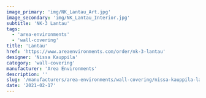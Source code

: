 ```yaml
---
image_primary: 'img/NK_Lantau_Art.jpg'
image_secondary: 'img/NK_Lantau_Interior.jpg'
subtitle: 'NK-3 Lantau'
tags:
  - 'area-environments'
  - 'wall-covering'
title: 'Lantau'
href: 'https://www.areaenvironments.com/order/nk-3-lantau'
designer: 'Nissa Kauppila'
category: 'wall-covering'
manufacturer: 'Area Environments'
description: ''
slug: '/manufacturers/area-environments/wall-covering/nissa-kauppila-lantau'
date: '2021-02-17'
---
```

